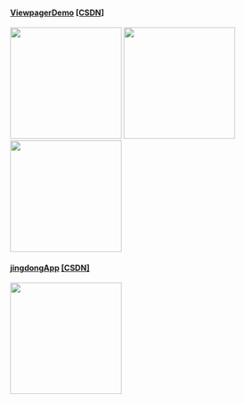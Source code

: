 #### [ViewpagerDemo](https://github.com/StriveStay/ViewpagerDemo)  [[CSDN]](https://blog.csdn.net/weixin_39251617/article/details/79399592)  

<img src="https://img-blog.csdn.net/20180228134857163?watermark/2/text/aHR0cDovL2Jsb2cuY3Nkbi5uZXQvd2VpeGluXzM5MjUxNjE3/font/5a6L5L2T/fontsize/400/fill/I0JBQkFCMA==/dissolve/70" width="200px" height="auto"/>
<img src="https://img-blog.csdn.net/20180228134558757?watermark/2/text/aHR0cDovL2Jsb2cuY3Nkbi5uZXQvd2VpeGluXzM5MjUxNjE3/font/5a6L5L2T/fontsize/400/fill/I0JBQkFCMA==/dissolve/70" width="200px" height="auto"/>
<img src="https://img-blog.csdn.net/20180228134517956?watermark/2/text/aHR0cDovL2Jsb2cuY3Nkbi5uZXQvd2VpeGluXzM5MjUxNjE3/font/5a6L5L2T/fontsize/400/fill/I0JBQkFCMA==/dissolve/70" width="200px" height="auto"/>


#### [jingdongApp](https://github.com/xiangzhihong/jingdongApp)   [[CSDN]](https://blog.csdn.net/xiangzhihong8/article/details/52317540) 

<img src="https://github.com/xiangzhihong/jingdongApp/raw/master/screen/device-2016-09-08-221116.png" width="200px" height="auto"/>




